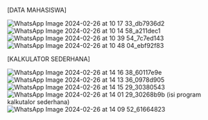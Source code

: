 [DATA MAHASISWA]

![WhatsApp Image 2024-02-26 at 10 17 33_db7936d2](https://github.com/pritasalma/LAPORAN-SISTEM-OPERASI-PRITA-SALMA-TK4B/assets/126141683/a3206255-4788-45a3-8531-bd881d119836)
![WhatsApp Image 2024-02-26 at 10 14 58_a211dec1](https://github.com/pritasalma/LAPORAN-SISTEM-OPERASI-PRITA-SALMA-TK4B/assets/126141683/79486561-edda-4679-95b8-f07ee775cb47)
![WhatsApp Image 2024-02-26 at 10 39 54_7c7ed143](https://github.com/pritasalma/LAPORAN-SISTEM-OPERASI-PRITA-SALMA-TK4B/assets/126141683/0d9da29e-605c-4295-a0f0-76e641d8fa8f)
![WhatsApp Image 2024-02-26 at 10 48 04_ebf92f83](https://github.com/pritasalma/LAPORAN-SISTEM-OPERASI-PRITA-SALMA-TK4B/assets/126141683/b689833b-5c70-4812-a1fb-2fb1fd6a2799)

[KALKULATOR SEDERHANA]

![WhatsApp Image 2024-02-26 at 14 16 38_60117e9e](https://github.com/pritasalma/LAPORAN-SISTEM-OPERASI-PRITA-SALMA-TK4B/assets/126141683/5afb5273-0a62-4275-837d-942346faf147)
![WhatsApp Image 2024-02-26 at 14 13 36_0978d905](https://github.com/pritasalma/LAPORAN-SISTEM-OPERASI-PRITA-SALMA-TK4B/assets/126141683/356aa517-50d4-405f-98ff-4d39a6cc6abf)
![WhatsApp Image 2024-02-26 at 14 15 29_30380543](https://github.com/pritasalma/LAPORAN-SISTEM-OPERASI-PRITA-SALMA-TK4B/assets/126141683/c1098927-3d4f-4bc3-a6df-9cbf1bc7d203)
![WhatsApp Image 2024-02-26 at 14 01 29_30268b9b](https://github.com/pritasalma/LAPORAN-SISTEM-OPERASI-PRITA-SALMA-TK4B/assets/126141683/7ef4fd86-db19-4661-87f5-920f596501f5)
(isi program kalkutalor sederhana)
![WhatsApp Image 2024-02-26 at 14 09 52_61664823](https://github.com/pritasalma/LAPORAN-SISTEM-OPERASI-PRITA-SALMA-TK4B/assets/126141683/62146ab5-8f2f-42b8-af5f-50c481585ce4)
